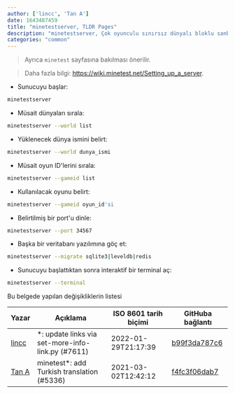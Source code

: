 ```yaml
---
author: ['lincc', 'Tan A']
date: 1643487459
title: "minetestserver, TLDR Pages"
description: "minetestserver, Çok oyunculu sınırsız dünyalı bloklu sanbox sunucusu."
categories: "common"
---
```

> Ayrıca `minetest` sayfasına bakılması önerilir.

> Daha fazla bilgi: <https://wiki.minetest.net/Setting_up_a_server>.

- Sunucuyu başlar:

```bash
minetestserver
```

- Müsait dünyaları sırala:

```bash
minetestserver --world list
```

- Yüklenecek dünya ismini belirt:

```bash
minetestserver --world dunya_ismi
```

- Müsait oyun ID'lerini sırala:

```bash
minetestserver --gameid list
```

- Kullanılacak oyunu belirt:

```bash
minetestserver --gameid oyun_id'si
```

- Belirtilmiş bir port'u dinle:

```bash
minetestserver --port 34567
```

- Başka bir veritabanı yazılımına göç et:

```bash
minetestserver --migrate sqlite3|leveldb|redis
```

- Sunucuyu başlattıktan sonra interaktif bir terminal aç:

```bash
minetestserver --terminal
```
Bu belgede yapılan değişikliklerin listesi


Yazar | Açıklama | ISO 8601 tarih biçimi | GitHuba bağlantı
------|-----|-----|-----
[lincc](mailto:46962923+blueskyson@users.noreply.github.com) | *: update links via set-more-info-link.py (#7611) | 2022-01-29T21:17:39 | [b99f3da787c6](https://github.com/tldr-pages/tldr/commit/b99f3da787c6f43a545b9cb5ebd8265b1367fbc4)
[Tan A](mailto:40173707+Yutyo@users.noreply.github.com) | minetest*: add Turkish translation (#5336) | 2021-03-02T12:42:12 | [f4fc3f06dab7](https://github.com/tldr-pages/tldr/commit/f4fc3f06dab7188322996d5887c99c30a171472b)

